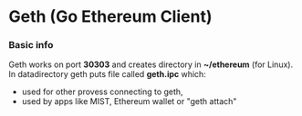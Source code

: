 # Geth (Go Ethereum Client)
### Basic info
Geth works on port **30303** and creates directory in **~/ethereum** (for Linux). In datadirectory geth puts file called **geth.ipc** which:
- used for other provess connecting to geth,
- used by apps like MIST, Ethereum wallet or "geth attach"